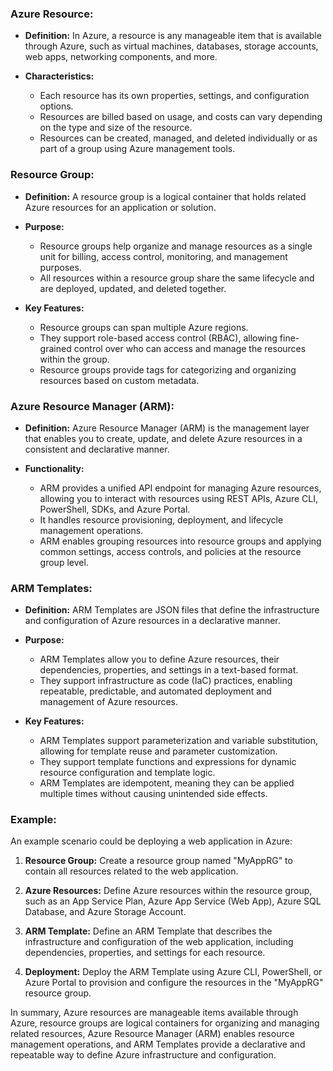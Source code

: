 ### Azure Resource:

- **Definition:** In Azure, a resource is any manageable item that is available through Azure, such as virtual machines, databases, storage accounts, web apps, networking components, and more.
  
- **Characteristics:**
  - Each resource has its own properties, settings, and configuration options.
  - Resources are billed based on usage, and costs can vary depending on the type and size of the resource.
  - Resources can be created, managed, and deleted individually or as part of a group using Azure management tools.

### Resource Group:

- **Definition:** A resource group is a logical container that holds related Azure resources for an application or solution.
  
- **Purpose:**
  - Resource groups help organize and manage resources as a single unit for billing, access control, monitoring, and management purposes.
  - All resources within a resource group share the same lifecycle and are deployed, updated, and deleted together.

- **Key Features:**
  - Resource groups can span multiple Azure regions.
  - They support role-based access control (RBAC), allowing fine-grained control over who can access and manage the resources within the group.
  - Resource groups provide tags for categorizing and organizing resources based on custom metadata.

### Azure Resource Manager (ARM):

- **Definition:** Azure Resource Manager (ARM) is the management layer that enables you to create, update, and delete Azure resources in a consistent and declarative manner.
  
- **Functionality:**
  - ARM provides a unified API endpoint for managing Azure resources, allowing you to interact with resources using REST APIs, Azure CLI, PowerShell, SDKs, and Azure Portal.
  - It handles resource provisioning, deployment, and lifecycle management operations.
  - ARM enables grouping resources into resource groups and applying common settings, access controls, and policies at the resource group level.

### ARM Templates:

- **Definition:** ARM Templates are JSON files that define the infrastructure and configuration of Azure resources in a declarative manner.
  
- **Purpose:**
  - ARM Templates allow you to define Azure resources, their dependencies, properties, and settings in a text-based format.
  - They support infrastructure as code (IaC) practices, enabling repeatable, predictable, and automated deployment and management of Azure resources.
  
- **Key Features:**
  - ARM Templates support parameterization and variable substitution, allowing for template reuse and parameter customization.
  - They support template functions and expressions for dynamic resource configuration and template logic.
  - ARM Templates are idempotent, meaning they can be applied multiple times without causing unintended side effects.

### Example:

An example scenario could be deploying a web application in Azure:

1. **Resource Group:** Create a resource group named "MyAppRG" to contain all resources related to the web application.
  
2. **Azure Resources:** Define Azure resources within the resource group, such as an App Service Plan, Azure App Service (Web App), Azure SQL Database, and Azure Storage Account.
  
3. **ARM Template:** Define an ARM Template that describes the infrastructure and configuration of the web application, including dependencies, properties, and settings for each resource.
  
4. **Deployment:** Deploy the ARM Template using Azure CLI, PowerShell, or Azure Portal to provision and configure the resources in the "MyAppRG" resource group.

In summary, Azure resources are manageable items available through Azure, resource groups are logical containers for organizing and managing related resources, Azure Resource Manager (ARM) enables resource management operations, and ARM Templates provide a declarative and repeatable way to define Azure infrastructure and configuration.

